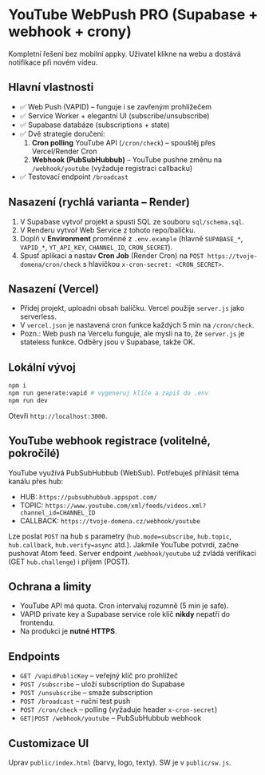 # YouTube WebPush PRO (Supabase + webhook + crony)

Kompletní řešení bez mobilní appky. Uživatel klikne na webu a dostává notifikace při novém videu.

## Hlavní vlastnosti
- ✅ Web Push (VAPID) – funguje i se zavřeným prohlížečem
- ✅ Service Worker + elegantní UI (subscribe/unsubscribe)
- ✅ Supabase databáze (subscriptions + state)
- ✅ Dvě strategie doručení:
  1. **Cron polling** YouTube API (`/cron/check`) – spouštěj přes Vercel/Render Cron
  2. **Webhook (PubSubHubbub)** – YouTube pushne změnu na `/webhook/youtube` (vyžaduje registraci callbacku)
- ✅ Testovací endpoint `/broadcast`

## Nasazení (rychlá varianta – Render)
1. V Supabase vytvoř projekt a spusti SQL ze souboru `sql/schema.sql`.
2. V Renderu vytvoř Web Service z tohoto repo/balíčku.
3. Doplň v **Environment** proměnné z `.env.example` (hlavně `SUPABASE_*`, `VAPID_*`, `YT_API_KEY`, `CHANNEL_ID`, `CRON_SECRET`).
4. Spusť aplikaci a nastav **Cron Job** (Render Cron) na `POST https://tvoje-domena/cron/check` s hlavičkou `x-cron-secret: <CRON_SECRET>`.

## Nasazení (Vercel)
- Přidej projekt, uploadni obsah balíčku. Vercel použije `server.js` jako serverless.
- V `vercel.json` je nastavená cron funkce každých 5 min na `/cron/check`.
- Pozn.: Web push na Vercelu funguje, ale mysli na to, že `server.js` je stateless funkce. Odběry jsou v Supabase, takže OK.

## Lokální vývoj
```bash
npm i
npm run generate:vapid # vygeneruj klíče a zapiš do .env
npm run dev
```
Otevři `http://localhost:3000`.

## YouTube webhook registrace (volitelné, pokročilé)
YouTube využívá PubSubHubbub (WebSub). Potřebuješ přihlásit téma kanálu přes hub:
- HUB: `https://pubsubhubbub.appspot.com/`
- TOPIC: `https://www.youtube.com/xml/feeds/videos.xml?channel_id=CHANNEL_ID`
- CALLBACK: `https://tvoje-domena.cz/webhook/youtube`

Lze poslat `POST` na hub s parametry (`hub.mode=subscribe`, `hub.topic`, `hub.callback`, `hub.verify=async` atd.). Jakmile YouTube potvrdí, začne pushovat Atom feed. Server endpoint `/webhook/youtube` už zvládá verifikaci (GET `hub.challenge`) i příjem (POST).

## Ochrana a limity
- YouTube API má quota. Cron intervaluj rozumně (5 min je safe).
- VAPID private key a Supabase service role klíč **nikdy** nepatří do frontendu.
- Na produkci je **nutné HTTPS**.

## Endpoints
- `GET /vapidPublicKey` – veřejný klíč pro prohlížeč
- `POST /subscribe` – uloží subscription do Supabase
- `POST /unsubscribe` – smaže subscription
- `POST /broadcast` – ruční test push
- `POST /cron/check` – polling (vyžaduje header `x-cron-secret`)
- `GET|POST /webhook/youtube` – PubSubHubbub webhook

## Customizace UI
Uprav `public/index.html` (barvy, logo, texty). SW je v `public/sw.js`.
